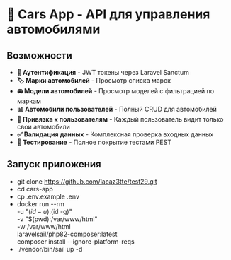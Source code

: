 # 🚗 Cars App - API для управления автомобилями


## Возможности

- **🔐 Аутентификация** - JWT токены через Laravel Sanctum
- **🏷️ Марки автомобилей** - Просмотр списка марок
- **🚘 Модели автомобилей** - Просмотр моделей с фильтрацией по маркам
- **📊 Автомобили пользователей** - Полный CRUD для автомобилей
- **👤 Привязка к пользователям** - Каждый пользователь видит только свои автомобили
- **✅ Валидация данных** - Комплексная проверка входных данных
- **🧪 Тестирование** - Полное покрытие тестами PEST

## Запуск приложения

- git clone https://github.com/lacaz3tte/test29.git
- cd cars-app
- cp .env.example .env
- docker run --rm \
    -u "$(id -u):$(id -g)" \
    -v "$(pwd):/var/www/html" \
    -w /var/www/html \
    laravelsail/php82-composer:latest \
    composer install --ignore-platform-reqs
- ./vendor/bin/sail up -d
